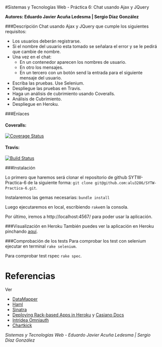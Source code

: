 #Sistemas y Tecnologías Web - Práctica 6: Chat usando Ajax y JQuery

**Autores: Eduardo Javier Acuña Ledesma | Sergio Díaz González**


###Descripción
Chat usando Ajax y JQuery que cumple los siguientes requisitos:

* Los usuarios deberán registrarse.
* Si el nombre del usuario esta tomado se señalara el error y se le pedirá que cambie de nombre.
* Una vez en el chat:
	- En un contenedor aparecen los nombres de usuario.
	- En otro los mensajes.
	- En un tercero con un botón send la entrada para el siguiente mensaje del usuario.
* Escriba las pruebas. Use Selenium.
* Despliegue las pruebas en Travis.
* Haga un análisis de cubrimiento usando Coveralls.
* Análisis de Cubrimiento.
* Despliegue en Heroku.

###Enlaces


#### Coveralls:
[![Coverage Status](https://coveralls.io/repos/alu3286/SYTW-Practica-6/badge.png?branch=master)](https://coveralls.io/r/alu3286/SYTW-Practica-6?branch=test)

#### Travis: 
[![Build Status](https://travis-ci.org/alu3286/SYTW-Practica-6.svg?branch=master)](https://travis-ci.org/alu3286/SYTW-Practica-6)

###Instalación

Lo primero que haremos será clonar el repositorio de github SYTW-Practica-6 de la siguiente forma: `git clone git@github.com:alu3286/SYTW-Practica-6.git`.

Instalaremos las gemas necesarias: `bundle install`

Luego ejecutaremos en local, escribiendo `rake`en la consola.

Por último, iremos a http://localhost:4567/ para poder usar la aplicación.


###Visualización en Heroku
También puedes ver la aplicación en Heroku pinchando [aquí](https://michatajax.herokuapp.com/).

###Comprobación de los tests
Para comprobar los test con selenium ejecutar en terminal `rake selenium`.

Para comprobar test rspec `rake spec`.


# Referencias

Ver

* [DataMapper](http://datamapper.org/getting-started.html)
* [Haml](http://haml.info/)
* [Sinatra](http://www.sinatrarb.com/)
* [Deploying Rack-based Apps in Heroku](https://devcenter.heroku.com/articles/rack) y [Casiano Docs](http://nereida.deioc.ull.es/~lpp/perlexamples/node483.html#section:herokupostgres)
* [Intridea Omniauth](https://github.com/intridea/omniauth)
* [Chartkick](https://github.com/ankane/chartkick)


*Sistemas y Tecnologías Web - Eduardo Javier Acuña Ledesma | Sergio Díaz González*

